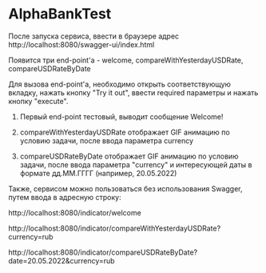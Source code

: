 # AlphaBankTest

После запуска сервиса, ввести в браузере адрес http://localhost:8080/swagger-ui/index.html

Появится три end-point'а - welcome, compareWithYesterdayUSDRate, compareUSDRateByDate

Для вызова end-point'а, необходимо открыть соответствующую вкладку, нажать кнопку "Try it out", ввести required параметры и нажать кнопку "execute".

1. Первый end-point тестовый, выводит сообщение Welcome!

2. compareWithYesterdayUSDRate отображает GIF анимацию по условию задачи, после ввода параметра currency

3. compareUSDRateByDate отображает GIF анимацию по условию задачи, после ввода параметра "currency" и интересующей даты в формате дд.ММ.ГГГГ (например, 20.05.2022)

Также, сервисом можно пользоваться без использования Swagger, путем ввода в адресную строку:

http://localhost:8080/indicator/welcome

http://localhost:8080/indicator/compareWithYesterdayUSDRate?currency=rub

http://localhost:8080/indicator/compareUSDRateByDate?date=20.05.2022&currency=rub
